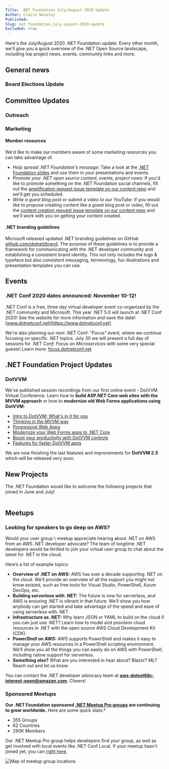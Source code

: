```yaml
---
Title: .NET Foundation July/August 2020 Update
Author: Claire Novotny
Published: 
Slug: net-foundation-july-august-2020-update
Excluded: true
---
```

Here's the July/August 2020 .NET Foundation update. Every other month, we'll give you a quick overview of the .NET Open Source landscape, including top project news, events, community links and more.

## General news

### Board Elections Update


## Committee Updates

### Outreach


### Marketing


#### Member resources
We'd like to make our members aware of some marketing resources you can take advantage of.

- *Help spread .NET Foundation's message*: Take a look at the [.NET Foundation slides](https://dotnetfoundation.sharepoint.com/:p:/s/Marketing/EbxGONyybLRMoe6MgPNUEi4BdDuEWNLmdfV_s8INO9nWTw?e=mImEov) and use them in your presentations and events.
- *Promote your .NET open source content, events, project news*: If you'd like to promote something on the .NET Foundation social channels, fill out the [amplification request issue template on our content repo](https://github.com/dotnet-foundation/content/issues/new?assignees=&labels=&template=content-amplification-request.md&title=%5BAMPLIFICATION%5D+-+Title) and we'll get you scheduled.
- *Write a guest blog post or submit a video to our YouTube*: If you would like to propose creating content like a guest blog post or video, fill out the [content creation request issue template on our content repo](https://github.com/dotnet-foundation/content/issues/new?assignees=&labels=&template=content-creation-request.md&title=%5BCREATION%5D+-+Title) and we'll work with you on getting your content created.

#### .NET branding guidelines
Microsoft released updated .NET branding guidelines on GitHub [github.com/dotnet/brand](https://github.com/dotnet/brand). The purpose of these guidelines is to provide a framework for communicating with the .NET developer community and establishing a consistent brand identity. This not only includes the logo & typeface but also consistent messaging, terminology, fun illustrations and presentation templates you can use. 

## Events



### .NET Conf 2020 dates announced: November 10-12!
.NET Conf is a free, three day virtual developer event co-organized by the .NET community and Microsoft. This year .NET 5.0 will launch at .NET Conf 2020! See the website for more information and save the date! [www.dotnetconf.net](https://www.dotnetconf.net)

We're also planning our next .NET Conf: "Focus" event, where we continue focusing on specific .NET topics. July 30 we will present a full day of sessions for *.NET Conf: Focus on Microservices* with some very special guests! Learn more: [focus.dotnetconf.net](https://focus.dotnetconf.net)

## .NET Foundation Project Updates

### DotVVM

We've published session recordings from our first online event - DotVVM Virtual Conference. Learn how to **build ASP.NET Core web sites with the MVVM approach** or how to **modernize old Web Forms applications using DotVVM**:

* [Intro to DotVVM: What's in it for you](https://www.youtube.com/watch?v=-Dk0gOQxKaU&list=PLq1wAETqUjIZSx6VKcTBXjmnWSYwzU6Sk&index=1)
* [Thinking in the MVVM way](https://www.youtube.com/watch?v=2iolJ_tgP4g&list=PLq1wAETqUjIZSx6VKcTBXjmnWSYwzU6Sk&index=2)
* [Progressive Web Apps](https://www.youtube.com/watch?v=e9uvfxWc3So&list=PLq1wAETqUjIZSx6VKcTBXjmnWSYwzU6Sk&index=3)
* [Modernize your Web Forms apps to .NET Core](https://www.youtube.com/watch?v=b8DIGJksZ4Y&list=PLq1wAETqUjIZSx6VKcTBXjmnWSYwzU6Sk&index=4)
* [Boost your productivity with DotVVM controls](https://www.youtube.com/watch?v=w1MuGQ-xDMM&list=PLq1wAETqUjIZSx6VKcTBXjmnWSYwzU6Sk&index=5)
* [Features for faster DotVVM apps](https://www.youtube.com/watch?v=ZnzPMqh04W0&list=PLq1wAETqUjIZSx6VKcTBXjmnWSYwzU6Sk&index=6)

We are now finishing the last features and improvements for **DotVVM 2.5** which will be released very soon.


## New Projects

The .NET Foundation would like to welcome the following projects that joined in June and July!

|  |  |
| ------------------- |--------------------|


## Meetups

### Looking for speakers to go deep on AWS?

Would your user group \ meetup appreciate hearing about .NET on AWS from an AWS .NET developer advocate? The team of longtime .NET developers would be thrilled to join your virtual user group to chat about the latest for .NET in the cloud. 

Here’s a list of example topics:
- **Overview of .NET on AWS:** AWS has over a decade supporting .NET on the cloud. We’ll provide an overview of all the support you might not know existed, such as free tools for Visual Studio, PowerShell, Azure DevOps, etc.
- **Building serverless with .NET:** The future is now for serverless, and AWS is ensuring .NET is vibrant in that future. We’ll show you how anybody can get started and take advantage of the speed and ease of using serverless with .NET.
- **Infrastructure as .NET:** Why learn JSON or YAML to build on the cloud if you can just use .NET? Learn how to model and provision cloud resources in .NET with the open source AWS Cloud Development Kit (CDK)
- **PowerShell on AWS:** AWS supports PowerShell and makes it easy to manage your AWS resources in a PowerShell scripting environment. We’ll show you all the things you can easily do on AWS with PowerShell, including native support for serverless. 
- **Something else?** What are you interested in hear about? Blazor? ML? Reach out and let us know.

You can contact the .NET developer advocacy team at **[aws-dotnetfdn-interest-open@amazon.com](mailto://aws-dotnetfdn-interest-open@amazon.com)**. Cheers!

### Sponsored Meetups
**Our .NET Foundation sponsored [.NET Meetup Pro groups](https://www.meetup.com/pro/dotnet) are continuing to grow worldwide.** Here are some quick stats:*
* 355 Groups
* 62 Countries
*	290K Members

Our .NET Meetup Pro group helps developers find your group, as well as get involved with local events like .NET Conf Local. If your meetup hasn't joined yet, you can [right here](https://aka.ms/add-dotnet-meetup).

![Map of meetup group locations](https://user-images.githubusercontent.com/1427284/74241694-64015800-4c91-11ea-9431-736bc05717a0.png)
